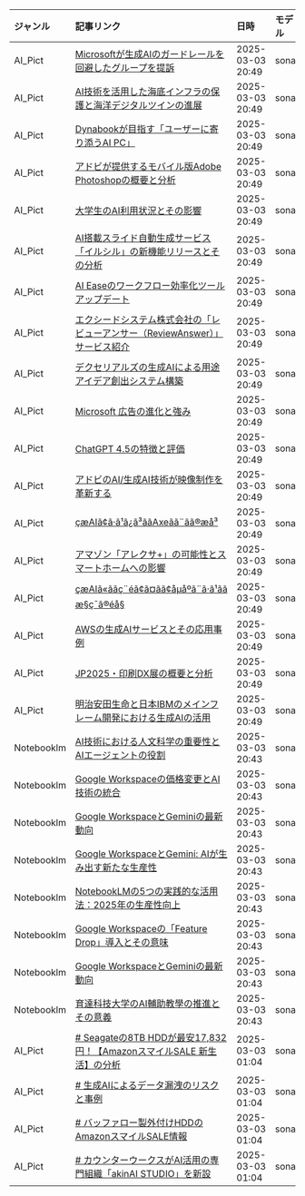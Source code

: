 | ジャンル | 記事リンク | 日時 | モデル |
| :----- | :----- | :----- | :----- |
| AI_Pict | [Microsoftが生成AIのガードレールを回避したグループを提訴](AI_Pict_1741003386.md) | 2025-03-03 20:49 | sonar |
| AI_Pict | [AI技術を活用した海底インフラの保護と海洋デジタルツインの進展](AI_Pict_1741003342.md) | 2025-03-03 20:49 | sonar |
| AI_Pict | [Dynabookが目指す「ユーザーに寄り添うAI PC」](AI_Pict_1741003298.md) | 2025-03-03 20:49 | sonar |
| AI_Pict | [アドビが提供するモバイル版Adobe Photoshopの概要と分析](AI_Pict_1741003252.md) | 2025-03-03 20:49 | sonar |
| AI_Pict | [大学生のAI利用状況とその影響](AI_Pict_1741003209.md) | 2025-03-03 20:49 | sonar |
| AI_Pict | [AI搭載スライド自動生成サービス「イルシル」の新機能リリースとその分析](AI_Pict_1741003167.md) | 2025-03-03 20:49 | sonar |
| AI_Pict | [AI Easeのワークフロー効率化ツールアップデート](AI_Pict_1741003122.md) | 2025-03-03 20:49 | sonar |
| AI_Pict | [エクシードシステム株式会社の「レビューアンサー（ReviewAnswer）」サービス紹介](AI_Pict_1741003074.md) | 2025-03-03 20:49 | sonar |
| AI_Pict | [デクセリアルズの生成AIによる用途アイデア創出システム構築](AI_Pict_1741003027.md) | 2025-03-03 20:49 | sonar |
| AI_Pict | [Microsoft 広告の進化と強み](AI_Pict_1741002977.md) | 2025-03-03 20:49 | sonar |
| AI_Pict | [ChatGPT 4.5の特徴と評価](AI_Pict_1741002928.md) | 2025-03-03 20:49 | sonar |
| AI_Pict | [アドビのAI/生成AI技術が映像制作を革新する](AI_Pict_1741002885.md) | 2025-03-03 20:49 | sonar |
| AI_Pict | [çæAIã¢ã·ã¹ã¿ã³ããAxeãã¨ãã®æå³](AI_Pict_1741002837.md) | 2025-03-03 20:49 | sonar |
| AI_Pict | [アマゾン「アレクサ+」の可能性とスマートホームへの影響](AI_Pict_1741002767.md) | 2025-03-03 20:49 | sonar |
| AI_Pict | [çæAIã«ããç¨éã¢ã¤ãã¢åµåºã¨ã·ã¹ãã æ§ç¯ã®éå§](AI_Pict_1741002725.md) | 2025-03-03 20:49 | sonar |
| AI_Pict | [AWSの生成AIサービスとその応用事例](AI_Pict_1741002660.md) | 2025-03-03 20:49 | sonar |
| AI_Pict | [JP2025・印刷DX展の概要と分析](AI_Pict_1741002619.md) | 2025-03-03 20:49 | sonar |
| AI_Pict | [明治安田生命と日本IBMのメインフレーム開発における生成AIの活用](AI_Pict_1741002576.md) | 2025-03-03 20:49 | sonar |
| Notebooklm | [AI技術における人文科学の重要性とAIエージェントの役割](Notebooklm_1741002530.md) | 2025-03-03 20:43 | sonar |
| Notebooklm | [Google Workspaceの価格変更とAI技術の統合](Notebooklm_1741002487.md) | 2025-03-03 20:43 | sonar |
| Notebooklm | [Google WorkspaceとGeminiの最新動向](Notebooklm_1741002442.md) | 2025-03-03 20:43 | sonar |
| Notebooklm | [Google WorkspaceとGemini: AIが生み出す新たな生産性](Notebooklm_1741002401.md) | 2025-03-03 20:43 | sonar |
| Notebooklm | [NotebookLMの5つの実践的な活用法：2025年の生産性向上](Notebooklm_1741002356.md) | 2025-03-03 20:43 | sonar |
| Notebooklm | [Google Workspaceの「Feature Drop」導入とその意味](Notebooklm_1741002308.md) | 2025-03-03 20:43 | sonar |
| Notebooklm | [Google WorkspaceとGeminiの最新動向](Notebooklm_1741002267.md) | 2025-03-03 20:43 | sonar |
| Notebooklm | [育達科技大学のAI輔助教學の推進とその意義](Notebooklm_1741002222.md) | 2025-03-03 20:43 | sonar |
| AI_Pict | [# Seagateの8TB HDDが最安17,832円！【AmazonスマイルSALE 新生活】の分析](AI_Pict_1740932305.md) | 2025-03-03 01:04 | sonar |
| AI_Pict | [# 生成AIによるデータ漏洩のリスクと事例](AI_Pict_1740932265.md) | 2025-03-03 01:04 | sonar |
| AI_Pict | [# バッファロー製外付けHDDのAmazonスマイルSALE情報](AI_Pict_1740932219.md) | 2025-03-03 01:04 | sonar |
| AI_Pict | [# カウンターウークスがAI活用の専門組織「akinAI STUDIO」を新設](AI_Pict_1740932180.md) | 2025-03-03 01:04 | sonar |

